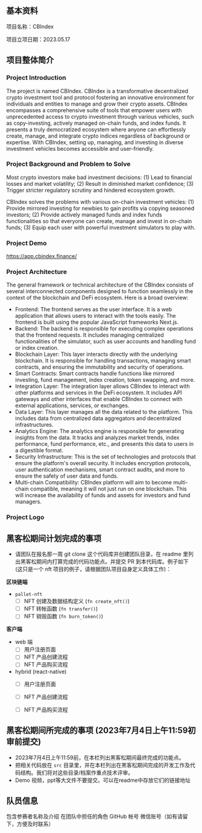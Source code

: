## 基本资料

项目名称：CBIndex

项目立项日期：2023.05.17

## 项目整体简介


### Project Introduction

The project is named CBIndex. CBIndex is a transformative decentralized crypto investment tool and protocol fostering an innovative environment for individuals and entities to manage and grow their crypto assets. CBIndex encompasses a comprehensive suite of tools that empower users with unprecedented access to crypto investment through various vehicles, such as copy-investing, actively managed on-chain funds, and index funds. It presents a truly democratized ecosystem where anyone can effortlessly create, manage, and integrate crypto indices regardless of background or expertise. With CBIndex, setting up, managing, and investing in diverse investment vehicles becomes accessible and user-friendly. 


### Project Background and Problem to Solve

Most crypto investors make bad investment decisions:
  (1) Lead to financial losses and market volatility;
  (2) Result in diminished market confidence;
  (3) Trigger stricter regulatory scrutiny and hindered ecosystem growth.
 
CBIndex solves the problems with various on-chain investment vehicles:
  (1) Provide mirrored investing for newbies to gain profits via copying seasoned investors;
  (2) Provide actively managed funds and index funds functionalities so that everyone can create, manage and invest in on-chain funds;
  (3) Equip each user with powerful investment simulators to play with. 

### Project Demo

https://app.cbindex.finance/

### Project Architecture

The general framework or technical architecture of the CBIndex consists of several interconnected components designed to function seamlessly in the context of the blockchain and DeFi ecosystem. Here is a broad overview:
  - Frontend: The frontend serves as the user interface. It is a web application that allows users to interact with the tools easily. The frontend is built using the popular JavaScript frameworks Next.js.
  - Backend: The backend is responsible for executing complex operations that the frontend requests. It includes managing centralized functionalities of the simulator, such as user accounts and handling fund or index creation. 
  - Blockchain Layer: This layer interacts directly with the underlying blockchain. It is responsible for handling transactions, managing smart contracts, and ensuring the immutability and security of operations. 
  - Smart Contracts: Smart contracts handle functions like mirrored investing, fund management, index creation, token swapping, and more.
  - Integration Layer: The integration layer allows CBIndex to interact with other platforms and services in the DeFi ecosystem. It includes API gateways and other interfaces that enable CBIndex to connect with external applications, services, or exchanges.
  - Data Layer: This layer manages all the data related to the platform. This includes data from centralized data aggregators and decentralized infrastructures.
  - Analytics Engine: The analytics engine is responsible for generating insights from the data. It tracks and analyzes market trends, index performance, fund performance, etc., and presents this data to users in a digestible format.
  - Security Infrastructure: This is the set of technologies and protocols that ensure the platform's overall security. It includes encryption protocols, user authentication mechanisms, smart contract audits, and more to ensure the safety of user data and funds.
  - Multi-chain Compatibility: CBIndex platform will aim to become multi-chain compatible, meaning it will not just run on one blockchain. This will increase the availability of funds and assets for investors and fund managers.

### Project Logo


## 黑客松期间计划完成的事项

- 请团队在报名那一周 git clone 这个代码库并创建团队目录，在 readme 里列出黑客松期间内打算完成的代码功能点。并提交 PR 到本代码库。例子如下 (这只是一个 nft 项目的例子，请根据团队项目自身定义具体工作)：

**区块链端**

- `pallet-nft`
  - [ ] NFT 创建及数据结构定义 (`fn create_nft()`)
  - [ ] NFT 转帐函数 (`fn transfer()`)
  - [ ] NFT 销毁函数 (`fn burn_token()`)

**客户端**

- web 端
  - [ ] 用户注册页面
  - [ ] NFT 产品创建流程
  - [ ] NFT 产品购买流程

- hybrid (react-native)
  - [ ] 用户注册页面
  - [ ] NFT 产品创建流程
  - [ ] NFT 产品购买流程


## 黑客松期间所完成的事项 (2023年7月4日上午11:59初审前提交)

- 2023年7月4日上午11:59前，在本栏列出黑客松期间最终完成的功能点。
- 把相关代码放在 `src` 目录里，并在本栏列出在黑客松期间完成的开发工作及代码结构。我们将对这些目录/档案作重点技术评审。
- Demo 视频，ppt等大文件不要提交。可以在readme中存放它们的链接地址

## 队员信息

包含参赛者名称及介绍
在团队中担任的角色
GitHub 帐号
微信账号（如有请留下，方便及时联系）
